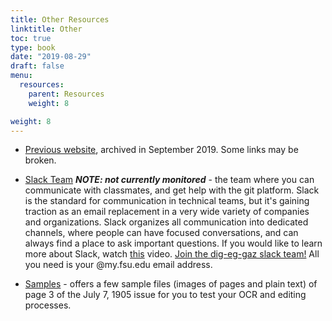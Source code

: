 ```yaml
---
title: Other Resources
linktitle: Other
toc: true
type: book
date: "2019-08-29"
draft: false
menu:
  resources:
    parent: Resources
    weight: 8

weight: 8
---
```

- [Previous website](https://dig-eg-gaz.github.io/old-site/), archived in September 2019. Some links may be broken.

- [Slack Team](dig-eg-gaz.slack.com) ***NOTE: not currently monitored*** - the team where you can communicate with classmates, and get help with the git platform. Slack is the standard for communication in technical teams, but it's gaining traction as an email replacement in a very wide variety of companies and organizations. Slack organizes all communication into dedicated channels, where people can have focused conversations, and can always find a place to ask important questions. If you would like to learn more about Slack, watch [this](https://www.youtube.com/watch?v=B6zVzWU95Sw) video. [Join the dig-eg-gaz slack team!](http://dig-eg-gaz.slack.com) All you need is your @my.fsu.edu email address.

- [Samples](https://github.com/dig-eg-gaz/samples) - offers a few sample files (images of pages and plain text) of page 3 of the July 7, 1905 issue for you to test your OCR and editing processes.